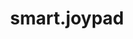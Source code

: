 ---
layout: pid
title: smart.joypad
owner: shpaker
license: GPLv2
site: https://github.com/shpaker/joypad
source: https://github.com/shpaker/joypad
---